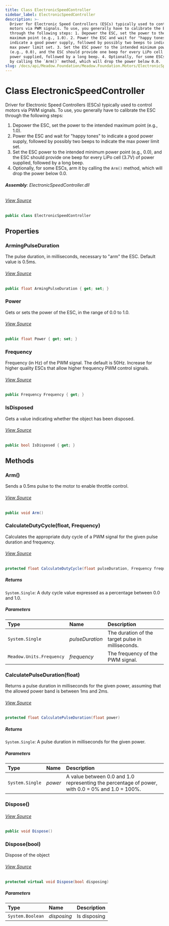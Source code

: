 ```yaml
---
title: Class ElectronicSpeedController
sidebar_label: ElectronicSpeedController
description: >-
  Driver for Electronic Speed Controllers (ESCs) typically used to control
  motors via PWM signals. To use, you generally have to calibrate the ESC
  through the following steps: 1. Depower the ESC, set the power to the intended
  maximum point (e.g., 1.0). 2. Power the ESC and wait for "happy tones" to
  indicate a good power supply, followed by possibly two beeps to indicate the
  max power limit set. 3. Set the ESC power to the intended minimum power point
  (e.g., 0.0), and the ESC should provide one beep for every LiPo cell (3.7V) of
  power supplied, followed by a long beep. 4. Optionally, for some ESCs, arm it
  by calling the `Arm()` method, which will drop the power below 0.0.
slug: /docs/api/Meadow.Foundation/Meadow.Foundation.Motors/ElectronicSpeedController
---
```

# Class ElectronicSpeedController
Driver for Electronic Speed Controllers (ESCs) typically used to control motors via PWM signals.
To use, you generally have to calibrate the ESC through the following steps:
1. Depower the ESC, set the power to the intended maximum point (e.g., 1.0).
2. Power the ESC and wait for "happy tones" to indicate a good power supply, followed by possibly two beeps to indicate the max power limit set.
3. Set the ESC power to the intended minimum power point (e.g., 0.0), and the ESC should provide one beep for every LiPo cell (3.7V) of power supplied, followed by a long beep.
4. Optionally, for some ESCs, arm it by calling the `Arm()` method, which will drop the power below 0.0.

###### **Assembly**: ElectronicSpeedController.dll
###### [View Source](https://github.com/WildernessLabs/Meadow.Foundation.git/blob/develop/Source/Meadow.Foundation.Peripherals/Motors.ElectronicSpeedController/Driver/ElectronicSpeedController.cs#L14)
```csharp title="Declaration"
public class ElectronicSpeedController
```
## Properties
### ArmingPulseDuration
The pulse duration, in milliseconds, necessary to "arm" the ESC. Default value is 0.5ms.
###### [View Source](https://github.com/WildernessLabs/Meadow.Foundation.git/blob/develop/Source/Meadow.Foundation.Peripherals/Motors.ElectronicSpeedController/Driver/ElectronicSpeedController.cs#L21)
```csharp title="Declaration"
public float ArmingPulseDuration { get; set; }
```
### Power
Gets or sets the power of the ESC, in the range of 0.0 to 1.0.
###### [View Source](https://github.com/WildernessLabs/Meadow.Foundation.git/blob/develop/Source/Meadow.Foundation.Peripherals/Motors.ElectronicSpeedController/Driver/ElectronicSpeedController.cs#L26)
```csharp title="Declaration"
public float Power { get; set; }
```
### Frequency
Frequency (in Hz) of the PWM signal. The default is 50Hz. Increase for higher quality ESCs that allow higher frequency PWM control signals.
###### [View Source](https://github.com/WildernessLabs/Meadow.Foundation.git/blob/develop/Source/Meadow.Foundation.Peripherals/Motors.ElectronicSpeedController/Driver/ElectronicSpeedController.cs#L42)
```csharp title="Declaration"
public Frequency Frequency { get; }
```
### IsDisposed
Gets a value indicating whether the object has been disposed.
###### [View Source](https://github.com/WildernessLabs/Meadow.Foundation.git/blob/develop/Source/Meadow.Foundation.Peripherals/Motors.ElectronicSpeedController/Driver/ElectronicSpeedController.cs#L47)
```csharp title="Declaration"
public bool IsDisposed { get; }
```
## Methods
### Arm()
Sends a 0.5ms pulse to the motor to enable throttle control.
###### [View Source](https://github.com/WildernessLabs/Meadow.Foundation.git/blob/develop/Source/Meadow.Foundation.Peripherals/Motors.ElectronicSpeedController/Driver/ElectronicSpeedController.cs#L78)
```csharp title="Declaration"
public void Arm()
```
### CalculateDutyCycle(float, Frequency)
Calculates the appropriate duty cycle of a PWM signal for the given pulse duration and frequency.
###### [View Source](https://github.com/WildernessLabs/Meadow.Foundation.git/blob/develop/Source/Meadow.Foundation.Peripherals/Motors.ElectronicSpeedController/Driver/ElectronicSpeedController.cs#L89)
```csharp title="Declaration"
protected float CalculateDutyCycle(float pulseDuration, Frequency frequency)
```

##### Returns

`System.Single`: A duty cycle value expressed as a percentage between 0.0 and 1.0.
##### Parameters

| Type | Name | Description |
|:--- |:--- |:--- |
| `System.Single` | *pulseDuration* | The duration of the target pulse in milliseconds. |
| `Meadow.Units.Frequency` | *frequency* | The frequency of the PWM signal. |

### CalculatePulseDuration(float)
Returns a pulse duration in milliseconds for the given power, assuming that the allowed power band is between 1ms and 2ms.
###### [View Source](https://github.com/WildernessLabs/Meadow.Foundation.git/blob/develop/Source/Meadow.Foundation.Peripherals/Motors.ElectronicSpeedController/Driver/ElectronicSpeedController.cs#L99)
```csharp title="Declaration"
protected float CalculatePulseDuration(float power)
```

##### Returns

`System.Single`: A pulse duration in milliseconds for the given power.
##### Parameters

| Type | Name | Description |
|:--- |:--- |:--- |
| `System.Single` | *power* | A value between 0.0 and 1.0 representing the percentage of power, with 0.0 = 0% and 1.0 = 100%. |

### Dispose()

###### [View Source](https://github.com/WildernessLabs/Meadow.Foundation.git/blob/develop/Source/Meadow.Foundation.Peripherals/Motors.ElectronicSpeedController/Driver/ElectronicSpeedController.cs#L106)
```csharp title="Declaration"
public void Dispose()
```
### Dispose(bool)
Dispose of the object
###### [View Source](https://github.com/WildernessLabs/Meadow.Foundation.git/blob/develop/Source/Meadow.Foundation.Peripherals/Motors.ElectronicSpeedController/Driver/ElectronicSpeedController.cs#L116)
```csharp title="Declaration"
protected virtual void Dispose(bool disposing)
```

##### Parameters

| Type | Name | Description |
|:--- |:--- |:--- |
| `System.Boolean` | *disposing* | Is disposing |

